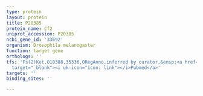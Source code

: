 ```yaml
---
type: protein
layout: protein
title: P20385
protein_name: Cf2
uniprot_accession: P20385
ncbi_gene_id: '33692'
organism: Drosophila melanogaster
function: target gene
orthologs: ''
tfs: 'Fs(2)Ket,O18388,35336,ORegAnno,inferred by curator,&ensp;<a href="https://www.ncbi.nlm.nih.gov/pubmed/?term=26578589%5Buid%5D+OR+1411512%5Buid%5D"
  target="_blank"><i uk-icon="icon: link"></i>Pubmed</a>'
targets: ''
binding_sites: ''

---
```


